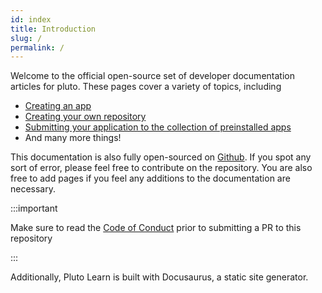 ```yaml
---
id: index
title: Introduction
slug: /
permalink: /
---
```


Welcome to the official open-source set of developer documentation articles for pluto. These pages cover a variety of topics, including

* [Creating an app](api/41worker)
* [Creating your own repository](packman/repository)
* [Submitting your application to the collection of preinstalled apps](packman/submitting-app)
* And many more things!

This documentation is also fully open-sourced on [Github](https://github.com/system41/open99-docs). If you spot any sort of error, please feel free to contribute on the repository. You are also free to add pages if you feel any additions to the documentation are necessary.

:::important

Make sure to read the [Code of Conduct](https://github.com/system41/open99-docs/blob/main/CODE_OF_CONDUCT.md) prior to submitting a PR to this repository

:::

Additionally, Pluto Learn is built with Docusaurus, a static site generator. 